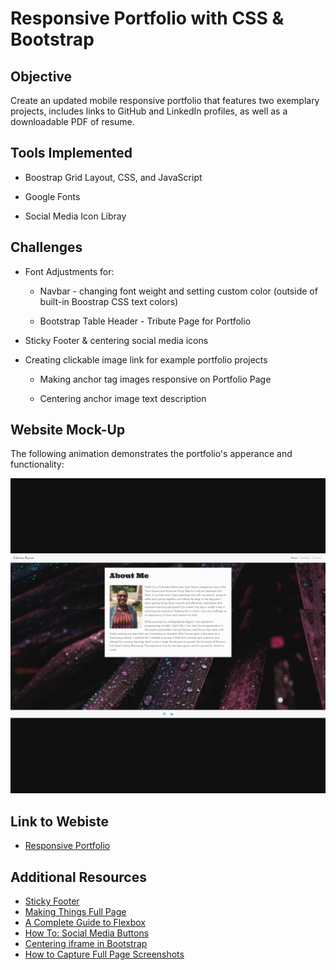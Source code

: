 # Responsive Portfolio with CSS & Bootstrap

## Objective

Create an updated mobile responsive portfolio that features two exemplary projects, includes links to GitHub and LinkedIn profiles, as well as a downloadable PDF of resume. 

## Tools Implemented

* Boostrap Grid Layout, CSS, and JavaScript

* Google Fonts

* Social Media Icon Libray

## Challenges

* Font Adjustments for:

    * Navbar - changing font weight and setting custom color (outside of built-in Boostrap CSS text colors)

    * Bootstrap Table Header - Tribute Page for Portfolio

* Sticky Footer & centering social media icons 

* Creating clickable image link for example portfolio projects

    * Making anchor tag images responsive on Portfolio Page

    * Centering anchor image text description 

## Website Mock-Up

The following animation demonstrates the portfolio's apperance and functionality:

![About Demo](./Assets/Images/Portfolio-Demo.gif)

## Link to Webiste

* [Responsive Portfolio](https://e-burton.github.io/Updated-Responsive-Portfolio/)

## Additional Resources

* [Sticky Footer](https://github.com/understrap/understrap/issues/525)
* [Making Things Full Page](https://github.com/alvarotrigo/fullPage.js/issues/854#:~:text=100vw%20means%20100%25%20of%20the,when%20doing%20full%20screen%20slides%E2%80%A6)
* [A Complete Guide to Flexbox](https://css-tricks.com/snippets/css/a-guide-to-flexbox/)
* [How To: Social Media Buttons](https://www.w3schools.com/howto/howto_css_social_media_buttons.asp)
* [Centering iframe in Bootstrap](https://stackoverflow.com/questions/25560954/how-do-i-center-youtube-video-iframe-in-twitter-bootstrap-3)
* [How to Capture Full Page Screenshots](https://helpdeskgeek.com/how-to/how-to-capture-full-page-screenshots-in-chrome-firefox/)

